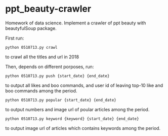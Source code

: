 # ppt_beauty-crawler
Homework of data science. Implement a crawler of ppt beauty with beautyfulSoup package.


First run:

```
python 0510713.py crawl
```
to crawl all the titles and url in 2018


Then, depends on different porposes, run:

  ```
  python 0510713.py push {start_date} {end_date}
  ```
  to output all likes and boo commands, and user id of leaving top-10 like and boo commands among the period.

  ```
  python 0510713.py popular {start_date} {end_date}
  ```
  to output numbers and image url of poular articles among the period.

  ```
  python 0510713.py keyword {keyword} {start_date} {end_date}
  ```
  to output image url of articles which contains keywords among the period.

